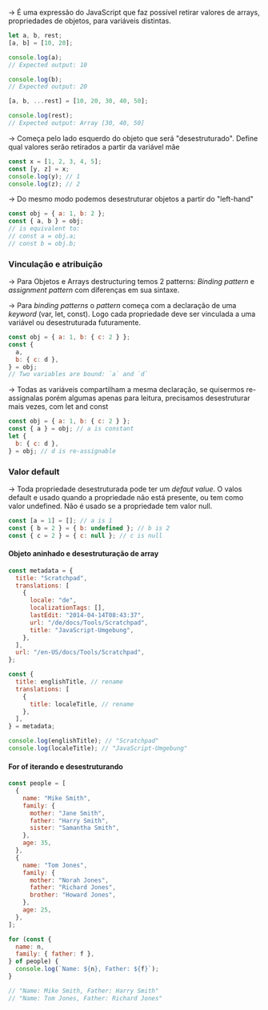 -> É uma expressão do JavaScript que faz possível retirar valores de arrays, propriedades de objetos, para variáveis distintas.

```javascript
let a, b, rest;
[a, b] = [10, 20];

console.log(a);
// Expected output: 10

console.log(b);
// Expected output: 20

[a, b, ...rest] = [10, 20, 30, 40, 50];

console.log(rest);
// Expected output: Array [30, 40, 50]
```

-> Começa pelo lado esquerdo do objeto que será "desestruturado". Define qual valores serão retirados a partir da variável mãe
```javascript
const x = [1, 2, 3, 4, 5];
const [y, z] = x;
console.log(y); // 1
console.log(z); // 2
```

-> Do mesmo modo podemos desestruturar objetos a partir do "left-hand"
```javascript
const obj = { a: 1, b: 2 };
const { a, b } = obj;
// is equivalent to:
// const a = obj.a;
// const b = obj.b;
```

### Vinculação e atribuição

-> Para Objetos e Arrays destructuring temos 2 patterns: *Binding pattern* e *assignment pattern* com diferenças em sua sintaxe. 

-> Para *binding patterns* o *pattern* começa com a declaração de uma *keyword* (var, let, const). Logo cada propriedade deve ser vinculada a uma variável ou desestruturada futuramente.
```javascript
const obj = { a: 1, b: { c: 2 } };
const {
  a,
  b: { c: d },
} = obj;
// Two variables are bound: `a` and `d`
```

-> Todas as variáveis compartilham a mesma declaração, se quisermos re-assignalas porém algumas apenas para leitura, precisamos desestruturar mais vezes, com let and const
```javascript
const obj = { a: 1, b: { c: 2 } };
const { a } = obj; // a is constant
let {
  b: { c: d },
} = obj; // d is re-assignable
```

### Valor default

-> Toda propriedade desestruturada pode ter um *defaut value*. O valos default e usado quando a propriedade não está presente, ou tem como valor undefined. Não é usado se a propriedade tem valor null.
```javascript
const [a = 1] = []; // a is 1
const { b = 2 } = { b: undefined }; // b is 2
const { c = 2 } = { c: null }; // c is null

```

#### Objeto aninhado e desestruturação de array
```javascript
const metadata = {
  title: "Scratchpad",
  translations: [
    {
      locale: "de",
      localizationTags: [],
      lastEdit: "2014-04-14T08:43:37",
      url: "/de/docs/Tools/Scratchpad",
      title: "JavaScript-Umgebung",
    },
  ],
  url: "/en-US/docs/Tools/Scratchpad",
};

const {
  title: englishTitle, // rename
  translations: [
    {
      title: localeTitle, // rename
    },
  ],
} = metadata;

console.log(englishTitle); // "Scratchpad"
console.log(localeTitle); // "JavaScript-Umgebung"
```

#### For of iterando e desestruturando
```javascript
const people = [
  {
    name: "Mike Smith",
    family: {
      mother: "Jane Smith",
      father: "Harry Smith",
      sister: "Samantha Smith",
    },
    age: 35,
  },
  {
    name: "Tom Jones",
    family: {
      mother: "Norah Jones",
      father: "Richard Jones",
      brother: "Howard Jones",
    },
    age: 25,
  },
];

for (const {
  name: n,
  family: { father: f },
} of people) {
  console.log(`Name: ${n}, Father: ${f}`);
}

// "Name: Mike Smith, Father: Harry Smith"
// "Name: Tom Jones, Father: Richard Jones"

```